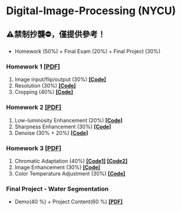 # Digital-Image-Processing (NYCU) 
## ⚠️禁制抄襲⛔，僅提供參考！
* Homework (50%) + Final Exam (20%) + Final Project (30%)

### **Homework 1** [[PDF]](https://github.com/j82887/2024_Digital-Image-Processing/blob/main/Homework%201.pdf)
01. Image input/flip/output (30%) [**[Code]**](https://github.com/j82887/2024_Digital-Image-Processing/blob/main/Code/Homework_1_1.c)
02. Resolution (30%) [**[Code]**](https://github.com/j82887/2024_Digital-Image-Processing/blob/main/Code/Homework_1_2.c)
03. Cropping (40%) [**[Code]**](https://github.com/j82887/2024_Digital-Image-Processing/blob/main/Code/Homework_1_3.c)

### **Homework 2** [[PDF]](https://github.com/j82887/2024_Digital-Image-Processing/blob/main/Homework%202.pdf)
01. Low-luminosity Enhancement (20%) [**[Code]**](https://github.com/j82887/2024_Digital-Image-Processing/blob/main/Code/Homework_2_1.c)
02. Sharpness Enhancement (30%) [**[Code]**](https://github.com/j82887/2024_Digital-Image-Processing/blob/main/Code/Homework_2_2.c)
03. Denoise (30% + 20%) [**[Code]**](https://github.com/j82887/2024_Digital-Image-Processing/blob/main/Code/Homework_2_3.c)

### **Homework 3** [[PDF]](https://github.com/j82887/2024_Digital-Image-Processing/blob/main/Homework%203.pdf)
01. Chromatic Adaptation (40%) [**[Code1]**](https://github.com/j82887/2024_Digital-Image-Processing/blob/main/Code/Homework_3_1_Grey_world.c) [**[Code2]**](https://github.com/j82887/2024_Digital-Image-Processing/blob/main/Code/Homework_3_1_Max_RGB.c)
02. Image Enhancement (30%) [**[Code]**](https://github.com/j82887/2024_Digital-Image-Processing/blob/main/Code/Homework_3_2.c)
03. Color Temperature Adjustment (30%) [**[Code]**](https://github.com/j82887/2024_Digital-Image-Processing/blob/main/Code/Homework_3_3.c)

### **Final Project - Water Segmentation** 
* Demo(40 %) + Project Content(60 %) [**[PDF]**](https://github.com/j82887/2024_Digital-Image-Processing/blob/main/DIP%20-%20Final%20Project%20-%20Group%2020.pdf)

